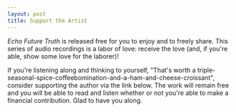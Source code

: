 ```yaml
---
layout: post
title: Support the Artist
---
```


*Echo Future Truth* is released free for you to enjoy and to freely share. This series of audio recordings is a labor of love: receive the love (and, if you're able, show some love for the laborer)! 

If you're listening along and thinking to yourself, "That's worth a triple-seasonal-spice-coffeebomination-and-a-ham-and-cheese-croissant", consider supporting the author via the link below. The work will remain free and you will be able to read and listen whether or not you're able to make a financial contribution. Glad to have you along.

&nbsp;

<div style="text-align:center">

<script type="text/javascript" src="https://cdnjs.buymeacoffee.com/1.0.0/button.prod.min.js" data-name="bmc-button" data-slug="echofuturetruth" data-color="#606060" data-emoji="💰"  data-font="Lato" data-text="support the artist" data-outline-color="#ffffff" data-font-color="#ffffff" data-coffee-color="#FFDD00" ></script>

</div>

&nbsp;
